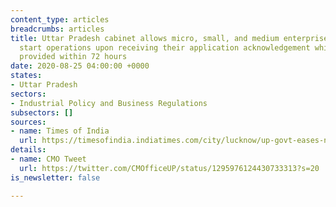 ```yaml
---
content_type: articles
breadcrumbs: articles
title: Uttar Pradesh cabinet allows micro, small, and medium enterprises (MSME) to
  start operations upon receiving their application acknowledgement which will be
  provided within 72 hours
date: 2020-08-25 04:00:00 +0000
states:
- Uttar Pradesh
sectors:
- Industrial Policy and Business Regulations
subsectors: []
sources:
- name: Times of India
  url: https://timesofindia.indiatimes.com/city/lucknow/up-govt-eases-norms-for-establishing-msme-units/articleshow/77623313.cms
details:
- name: CMO Tweet
  url: https://twitter.com/CMOfficeUP/status/1295976124430733313?s=20
is_newsletter: false

---
```

